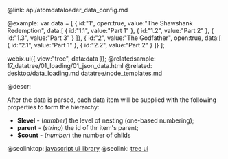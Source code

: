 @link: api/atomdataloader_data_config.md

@example: 
var data = [
	{ id:"1", open:true, value:"The Shawshank Redemption", data:[
    	{ id:"1.1", value:"Part 1" },
    	{ id:"1.2", value:"Part 2" },
    	{ id:"1.3", value:"Part 3" }
  	]},
  	{ id:"2", value:"The Godfather", open:true, data:[
    	{ id:"2.1", value:"Part 1" },
    	{ id:"2.2", value:"Part 2" }
  	]}
];

webix.ui({
	view:"tree", data:data
});
@relatedsample:
	17_datatree/01_loading/01_json_data.html
@related:
	desktop/data_loading.md
    datatree/node_templates.md
    
@descr:

After the data is parsed, each data item will be supplied 
with the following properties to form the hierarchy: 

- **$level** - (*number*) the level of nesting (one-based numbering);
- **parent** - (*string*) the id of thr item's parent;
- **$count** - (*number*) the number of childs
	

@seolinktop: [javascript ui library](https://webix.com)
@seolink: [tree ui](https://webix.com/widget/tree/)